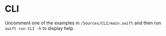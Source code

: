 # CLI

Uncomment one of the examples in `/Sources/CLI/main.swift` and then run `swift run CLI -h` to display help.
